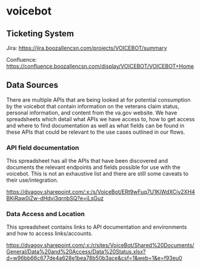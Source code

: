 # voicebot

## Ticketing System
Jira: https://jira.boozallencsn.com/projects/VOICEBOT/summary

Confluence: https://confluence.boozallencsn.com/display/VOICEBOT/VOICEBOT+Home

## Data Sources
There are multiple APIs that are being looked at for potential consumption by the voicebot that contain information on the veterans claim status, personal information, and content from the va.gov website. We have spreadsheets which detail what APIs we have access to, how to get access and where to find documentation as well as what fields can be found in these APIs that could be relevant to the use cases outlined in our flows.

### API field documentation
This spreadsheet has all the APIs that have been discovered and documents the relevant endpoints and fields possible for use with the voicebot. This is not an exhaustive list and there are still some caveats to their use/integration. 

https://dvagov.sharepoint.com/:x:/s/VoiceBot/ERt9wFuq7U1KiWdXCiy2XH4BKjRaw0iZw-dHdvi3qrnbSQ?e=iLsGuz

### Data Access and Location
This spreadsheet contains links to API documentation and environments and how to access links/accounts. 

https://dvagov.sharepoint.com/:x:/r/sites/VoiceBot/Shared%20Documents/General/Data%20and%20Access/Data%20Status.xlsx?d=w96bb66c677de4a628e1bea78b50b3ace&csf=1&web=1&e=f93eu0







